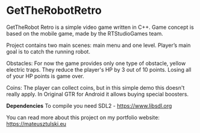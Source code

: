 # GetTheRobotRetro

GetTheRobot Retro is a simple video game written in C++. Game concept is based on the mobile game, made by the RTStudioGames team.

Project contains two main scenes: main menu and one level.
Player’s main goal is to catch the running robot. 

Obstacles: For now the game provides only one type of obstacle, yellow electric traps. They reduce the player's HP by 3 out of 10 points. Losing all of your HP points is game over.

Coins: The player can collect coins, but in this simple demo this doesn't really apply. In Original GTR for Android it allows buying special boosters.

**Dependencies**
To compile you need SDL2 - https://www.libsdl.org

You can read more about this project on my portfolio website: https://mateusztulski.eu
